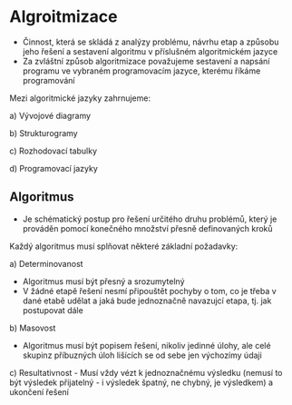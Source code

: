 # Algroitmizace
- Činnost, která se skládá z analýzy problému, návrhu etap a způsobu jeho řešení a sestavení algoritmu v příslušném algoritmickém jazyce
- Za zvláštní způsob algoritmizace považujeme sestavení a napsání programu ve vybraném programovacím jazyce, kterému říkáme programování

Mezi algoritmické jazyky zahrnujeme:

a) Vývojové diagramy

b) Strukturogramy

c) Rozhodovací tabulky

d) Programovací jazyky

## Algoritmus
- Je schématický postup pro řešení určitého druhu problémů, který je prováděn pomocí konečného množství přesně definovaných kroků

Každý algoritmus musí splňovat některé základní požadavky:

a) Determinovanost
  - Algoritmus musí být přesný a srozumytelný
  - V žádné etapě řešení nesmí připouštět pochyby o tom, co je třeba v dané etabě udělat a jaká bude jednoznačně navazujcí etapa, tj. jak postupovat dále

b) Masovost
  - Algoritmus musí být popisem řešení, nikoliv jedinné úlohy, ale celé skupinz příbuzných úloh lišících se od sebe jen výchozímy údaji

c) Resultativnost
	- Musí vždy vézt k jednoznačnému výsledku (nemusí to být výsledek přijatelný - i výsledek špatný, ne chybný, je výsledkem) a ukončení řešení
